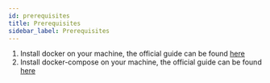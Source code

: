 ```yaml
---
id: prerequisites
title: Prerequisites
sidebar_label: Prerequisites
---
```


1. Install docker on your machine, the official guide can be found [here](https://docs.docker.com/get-docker/)
2. Install docker-compose on your machine, the official guide can be found [here](https://docs.docker.com/compose/install/)

